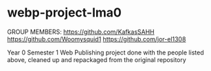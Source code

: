 # webp-project-lma0

GROUP MEMBERS:
https://github.com/KafkasSAHH
https://github.com/Woomysquid1
https://github.com/jor-el1308


Year 0 Semester 1 Web Publishing project done with the people listed above, cleaned up and repackaged from the original repository 



